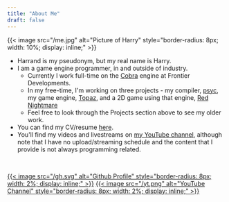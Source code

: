 ```yaml
---
title: "About Me"
draft: false
---
```


{{< image src="/me.jpg" alt="Picture of Harry" style="border-radius: 8px; width: 10%; display: inline;" >}}

- Harrand is my pseudonym, but my real name is Harry.
- I am a game engine programmer, in and outside of industry.
	- Currently I work full-time on the [Cobra](https://www.frontier.co.uk/about/cobra-development-technology-tools) engine at Frontier Developments.
	- In my free-time, I'm working on three projects - my compiler, [psyc](https://github.com/harrand/psyc), my game engine, [Topaz](https://github.com/harrand/Topaz), and a 2D game using that engine, [Red Nightmare](https://github.com/harrand/Red-Nightmare)
	- Feel free to look through the Projects section above to see my older work.
- You can find my CV/resume [here](../CV.pdf).
- You'll find my videos and livestreams on [my YouTube channel](https://www.youtube.com/theharryh666), although note that I have no upload/streaming schedule and the content that I provide is not always programming related.

</br>

[{{< image src="/gh.svg" alt="Github Profile" style="border-radius: 8px; width: 2%; display: inline;" >}}](https://github.com/Harrand)
[{{< image src="/yt.png" alt="YouTube Channel" style="border-radius: 8px; width: 2%; display: inline;" >}}](https://www.youtube.com/theharryh666)
